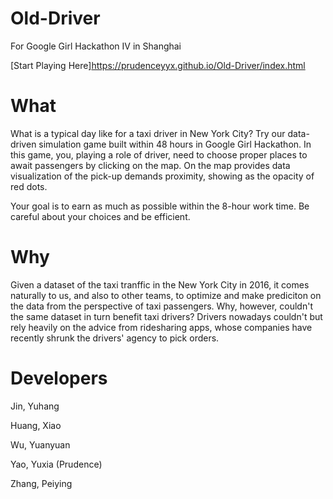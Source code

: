 # Old-Driver
For Google Girl Hackathon IV in Shanghai

[Start Playing Here]https://prudenceyyx.github.io/Old-Driver/index.html

# What
What is a typical day like for a taxi driver in New York City? Try our data-driven simulation game built within 48 hours in Google Girl Hackathon. 
In this game, you, playing a role of driver, need to choose proper places to await passengers by clicking on the map. On the map provides data visualization of the pick-up demands proximity, showing as the opacity of red dots.

Your goal is to earn as much as possible within the 8-hour work time. Be careful about your choices and be efficient. 

# Why
Given a dataset of the taxi tranffic in the New York City in 2016, it comes naturally to us, and also to other teams, to optimize and make prediciton on the data from the perspective of taxi passengers. Why, however, couldn't the same dataset in turn benefit taxi drivers? Drivers nowadays couldn't but rely heavily on the advice from ridesharing apps, whose companies have recently shrunk the drivers' agency to pick orders. 


# Developers
Jin, Yuhang

Huang, Xiao

Wu, Yuanyuan

Yao, Yuxia (Prudence)

Zhang, Peiying


